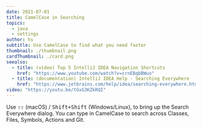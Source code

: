 ```yaml
---
date: 2021-07-01
title: CamelCase in Searching
topics:
  - java
  - settings
author: hs
subtitle: Use CamelCase to find what you need faster
thumbnail: ./thumbnail.png
cardThumbnail: ./card.png
seealso:
  - title: (video) Top 5 IntelliJ IDEA Navigation Shortcuts
    href: "https://www.youtube.com/watch?v=crnEBqbBWuo"
  - title: (documentation) IntelliJ IDEA Help - Searching Everywhere
    href: "https://www.jetbrains.com/help/idea/searching-everywhere.html"
video: "https://youtu.be/tGxG3KZkRQI"
---
```


Use <kbd>⇧⇧</kbd> (macOS) / <kbd>Shift+Shift</kbd> (Windows/Linux), to bring up the Search Everywhere dialog. You can type in CamelCase to search across Classes, Files, Symbols, Actions and Git.
